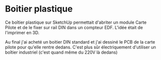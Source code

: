 # Boitier plastique

Ce boîtier plastique sur SketchUp permettait d'abriter un module Carte Pilote et de le fixer sur rail DIN dans un compteur EDF. L'idée était de l'imprimer en 3D.

Au final j'ai acheté un boitier DIN standard et j'ai dessiné le PCB de la carte pilote pour qu'elle rentre dedans. C'est plus sûr électriquement d'utiliser un boîtier industriel (c'est quand même du 220V là dedans)